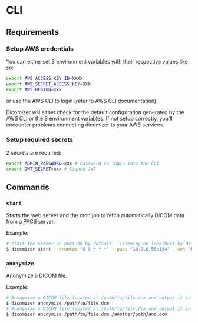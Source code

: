 # CLI

## Requirements

### Setup AWS credentials

You can either set 3 environment variables with their respective values like so:
```bash
export AWS_ACCESS_KEY_ID=XXXX
export AWS_SECRET_ACCESS_KEY=XXX
export AWS_REGION=xxx
```

or use the AWS CLI to login (refer to AWS CLI documentation).

Dicomizer will either check for the default configuration generated by the AWS CLI or the 3 environment variables.
If not setup correctly, you'll encounter problems connecting dicomizer to your AWS services.

### Setup required secrets

2 secrets are required:
```bash
export ADMIN_PASSWORD=xxx # Password to login into the GUI
export JWT_SECRET=xxx # Signed JWT
```

## Commands

### `start`

Starts the web server and the cron job to fetch automatically DICOM data from a PACS server.

Example:

```bash
# Start the server on port 80 by default, listening on localhost by default and fetch data every day at midnight
$ dicomizer start --crontab "0 0 * * *" --pacs "10.0.0.56:104" --aet "MY_AET" --aec "THEIR_AEC" --aem "MY_AEM"
```

### `anonymize`

Anonymize a DICOM file.

Example:

```bash
# Anonymize a DICOM file located at /path/to/file.dcm and output it in `./anonymized.dcm`
$ dicomizer anonymize /path/to/file.dcm
# Anonymize a DICOM file located at /path/to/file.dcm and output it in `/another/path/ano.dcm`
$ dicomizer anonymize /path/to/file.dcm /another/path/ano.dcm
```
